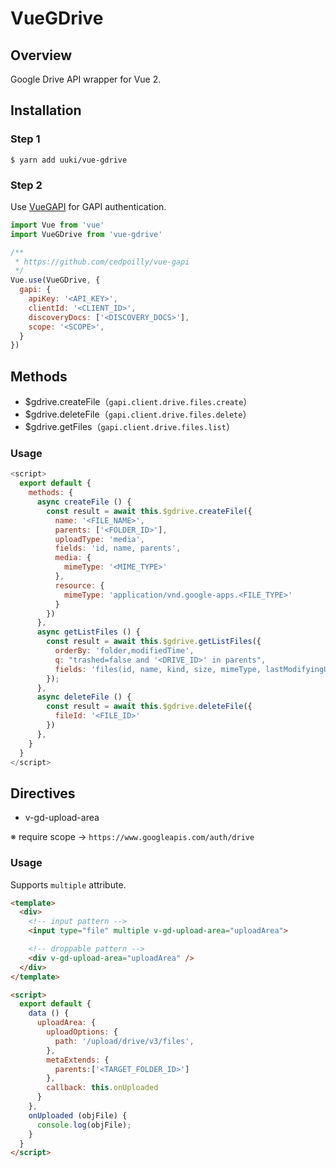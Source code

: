 # VueGDrive

<!-- [![Build Status](https://travis-ci.org/uuki/vue-gdrive.svg?branch=master)](https://travis-ci.org/uuki/vue-GDrive) -->

## Overview

Google Drive API wrapper for Vue 2.

## Installation

### Step 1

```shell
$ yarn add uuki/vue-gdrive
```

### Step 2

Use [VueGAPI](https://github.com/cedpoilly/vue-gapi) for GAPI authentication.

```js
import Vue from 'vue'
import VueGDrive from 'vue-gdrive'

/**
 * https://github.com/cedpoilly/vue-gapi
 */
Vue.use(VueGDrive, {
  gapi: {
    apiKey: '<API_KEY>',
    clientId: '<CLIENT_ID>',
    discoveryDocs: ['<DISCOVERY_DOCS>'],
    scope: '<SCOPE>',
  }
})
```

## Methods

- $gdrive.createFile（`gapi.client.drive.files.create`）
- $gdrive.deleteFile（`gapi.client.drive.files.delete`）
- $gdrive.getFiles（`gapi.client.drive.files.list`）

### Usage

```javascript
<script>
  export default {
    methods: {
      async createFile () {
        const result = await this.$gdrive.createFile({
          name: '<FILE_NAME>',
          parents: ['<FOLDER_ID>'],
          uploadType: 'media',
          fields: 'id, name, parents',
          media: {
            mimeType: '<MIME_TYPE>'
          },
          resource: {
            mimeType: 'application/vnd.google-apps.<FILE_TYPE>'
          }
        })
      },
      async getListFiles () {
        const result = await this.$gdrive.getListFiles({
          orderBy: 'folder,modifiedTime',
          q: "trashed=false and '<DRIVE_ID>' in parents",
          fields: 'files(id, name, kind, size, mimeType, lastModifyingUser, modifiedTime, iconLink, owners, folderColorRgb, shared, webViewLink, webContentLink), nextPageToken',
        });
      },
      async deleteFile () {
        const result = await this.$gdrive.deleteFile({
          fileId: '<FILE_ID>'
        })
      },
    }
  }
</script>
```

## Directives

- v-gd-upload-area

※ require scope -> `https://www.googleapis.com/auth/drive`

### Usage

Supports `multiple` attribute.

```html
<template>
  <div>
    <!-- input pattern -->
    <input type="file" multiple v-gd-upload-area="uploadArea">

    <!-- droppable pattern -->
    <div v-gd-upload-area="uploadArea" />
  </div>
</template>

<script>
  export default {
    data () {
      uploadArea: {
        uploadOptions: {
          path: '/upload/drive/v3/files',
        },
        metaExtends: {
          parents:['<TARGET_FOLDER_ID>']
        },
        callback: this.onUploaded
      }
    },
    onUploaded (objFile) {
      console.log(objFile);
    }
  }
</script>
```